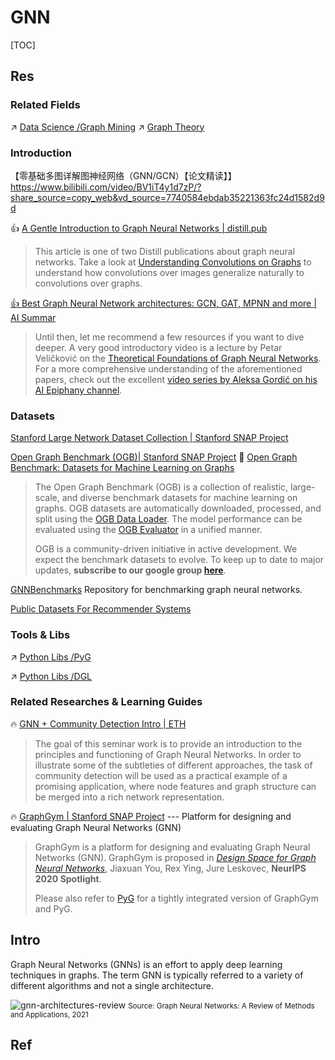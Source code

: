 # GNN

[TOC]



## Res
### Related Fields
↗ [Data Science /Graph Mining](../../../../Data%20Science/⛏️%20Data%20Mining/Graph%20Mining/Graph%20Mining.md)
↗ [Graph Theory](../../../../🔑%20CS_Core/🧮%20Math%20for%20CS/Graph%20Theory/Graph%20Theory.md)


### Introduction
【零基础多图详解图神经网络（GNN/GCN）【论文精读】】 https://www.bilibili.com/video/BV1iT4y1d7zP/?share_source=copy_web&vd_source=7740584ebdab35221363fc24d1582d9d

👍 [A Gentle Introduction to Graph Neural Networks | distill.pub](https://distill.pub/2021/gnn-intro/)

> This article is one of two Distill publications about graph neural networks. Take a look at [Understanding Convolutions on Graphs](https://distill.pub/2021/understanding-gnns/) to understand how convolutions over images generalize naturally to convolutions over graphs.


[👍 Best Graph Neural Network architectures: GCN, GAT, MPNN and more | AI Summar](https://theaisummer.com/gnn-architectures/)

> Until then, let me recommend a few resources if you want to dive deeper. A very good introductory video is a lecture by Petar Veličković on the [Theoretical Foundations of Graph Neural Networks](https://www.youtube.com/watch?v=uF53xsT7mjc). For a more comprehensive understanding of the aforementioned papers, check out the excellent [video series by Aleksa Gordić on his AI Epiphany channel](https://www.youtube.com/playlist?list=PLBoQnSflObckArGNhOcNg7lQG_f0ZlHF5).


### Datasets
[Stanford Large Network Dataset Collection | Stanford SNAP Project](http://snap.stanford.edu/data/)

[Open Graph Benchmark (OGB)| Stanford SNAP Project](https://github.com/snap-stanford/ogb)
📄 [Open Graph Benchmark: Datasets for Machine Learning on Graphs](https://arxiv.org/abs/2005.00687)

> The Open Graph Benchmark (OGB) is a collection of realistic, large-scale, and diverse benchmark datasets for machine learning on graphs. OGB datasets are automatically downloaded, processed, and split using the [OGB Data Loader](https://ogb.stanford.edu/docs/home/#dataloader). The model performance can be evaluated using the [OGB Evaluator](https://ogb.stanford.edu/docs/home/#evaluator) in a unified manner.   
> 
> OGB is a community-driven initiative in active development. We expect the benchmark datasets to evolve. To keep up to date to major updates, **subscribe to our google group [here](https://groups.google.com/forum/#!forum/open-graph-benchmark)**.

[GNNBenchmarks](https://github.com/graphdeeplearning/benchmarking-gnns)
Repository for benchmarking graph neural networks.

[Public Datasets For Recommender Systems](https://github.com/caserec/Datasets-for-Recommender-Systems)


### Tools & Libs
↗ [Python Libs /PyG](../../../../🔑%20CS_Core/👩‍💻%20Languages%20Programming/🛠️%20Programming%20Tools%20Chain/🚠%20Runtimes%20&%20SDKs/Python%20Runtimes%20Environments/Python%20Libs/Security%20&%20Cryptology/PyG/PyG.md)

↗ [Python Libs /DGL](../../../🛫%20Frameworks%20&%20Implementations/⭐️%20Python%20Based%20AI/DGL/DGL.md)


### Related Researches & Learning Guides
🔥 [GNN + Community Detection Intro | ETH](https://github.com/adrian-lison/gnn-community-detection)

> The goal of this seminar work is to provide an introduction to the principles and functioning of Graph Neural Networks. In order to illustrate some of the subtleties of different approaches, the task of community detection will be used as a practical example of a promising application, where node features and graph structure can be merged into a rich network representation.


🔥 [GraphGym | Stanford SNAP Project](https://github.com/snap-stanford/GraphGym) --- Platform for designing and evaluating Graph Neural Networks (GNN)

> GraphGym is a platform for designing and evaluating Graph Neural Networks (GNN). GraphGym is proposed in _[Design Space for Graph Neural Networks](https://arxiv.org/abs/2011.08843)_, Jiaxuan You, Rex Ying, Jure Leskovec, **NeurIPS 2020 Spotlight**.
> 
> Please also refer to [PyG](https://www.pyg.org/) for a tightly integrated version of GraphGym and PyG.



## Intro
Graph Neural Networks (GNNs) is an effort to apply deep learning techniques in graphs. The term GNN is typically referred to a variety of different algorithms and not a single architecture.

![gnn-architectures-review](https://theaisummer.com/static/4ce0369b5414edb9f0c0859eb06ca93b/5a190/gnn-architectures-review.png "gnn-architectures-review")
<small>Source: Graph Neural Networks: A Review of Methods and Applications, 2021</small>



## Ref
[Graph Neural Network and Some of GNN Applications: Everything You Need to Know | Neptune.ai]: https://neptune.ai/blog/graph-neural-network-and-some-of-gnn-applications

[Graph Convolutional Networks: Introduction to GNNs]: https://mlabonne.github.io/blog/intrognn/

[A Comprehensive Introduction to Graph Neural Networks (GNNs)]: https://www.datacamp.com/tutorial/comprehensive-introduction-graph-neural-networks-gnns-tutorial

[Graph Neural Networks (GNN, GAE, STGNN)]: https://jonathan-hui.medium.com/graph-neural-networks-gnn-gae-stgnn-1ac0b5c99550

